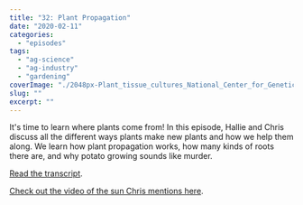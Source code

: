 ```yaml
---
title: "32: Plant Propagation"
date: "2020-02-11"
categories: 
  - "episodes"
tags: 
  - "ag-science"
  - "ag-industry"
  - "gardening"
coverImage: "./2048px-Plant_tissue_cultures_National_Center_for_Genetic_Resources_Preservation_USDA.jpg"
slug: ""
excerpt: ""
---
```


It's time to learn where plants come from! In this episode, Hallie and Chris discuss all the different ways plants make new plants and how we help them along. We learn how plant propagation works, how many kinds of roots there are, and why potato growing sounds like murder.

[Read the transcript](https://onetogrowonpod.com/32-plant-propagation/).

[Check out the video of the sun Chris mentions here](https://www.youtube.com/watch?v=znBesUwVOok).
